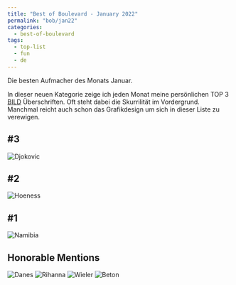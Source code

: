 ```yaml
---
title: "Best of Boulevard - January 2022"
permalink: "bob/jan22"
categories:
  - best-of-boulevard
tags:
  - top-list
  - fun
  - de
---
```


Die besten Aufmacher des Monats Januar.

In dieser neuen Kategorie zeige ich jeden Monat meine persönlichen TOP 3 [BILD](https://www.bild.de/) Überschriften.
Oft steht dabei die Skurrilität im Vordergrund.
Manchmal reicht auch schon das Grafikdesign um sich in dieser Liste zu verewigen.


## #3
![Djokovic](../assets/images/bob/01-2022/djokovic.jpg)


## #2
![Hoeness](../assets/images/bob/01-2022/hoeness.jpg)


## #1
![Namibia](../assets/images/bob/01-2022/namibia.jpg)


## Honorable Mentions

![Danes](../assets/images/bob/01-2022/danes.jpg)
![Rihanna](../assets/images/bob/01-2022/rihanna.jpg)
![Wieler](../assets/images/bob/01-2022/wieler.jpg)
![Beton](../assets/images/bob/01-2022/beton.jpg)

